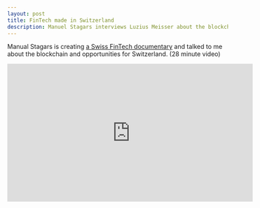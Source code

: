 ```yaml
---
layout: post
title: FinTech made in Switzerland
description: Manuel Stagars interviews Luzius Meisser about the blockchain for a Swiss FinTech documentary
---
```

Manual Stagars is creating <a href="http://fintech-documentary.com/" target="_blank">a Swiss FinTech documentary</a> and talked to me about the blockchain and opportunities for Switzerland. (28 minute video)

<iframe src="https://www.youtube.com/embed/FyYcPhbNtyk?cc_lang_pref=en&amp;cc_load_policy=1" width="560" height="315" frameborder="0" allowfullscreen="allowfullscreen"></iframe>

